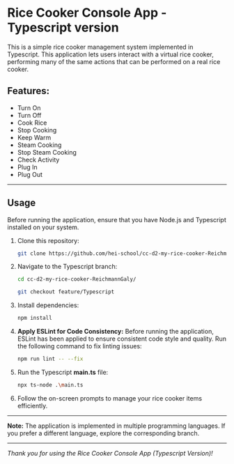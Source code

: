 # Rice Cooker Console App - Typescript version

This is a simple rice cooker management system implemented in Typescript. This application lets users interact with a virtual rice cooker, performing many of the same actions that can be performed on a real rice cooker.

## Features:
- Turn On
- Turn Off
- Cook Rice
- Stop Cooking
- Keep Warm
- Steam Cooking
- Stop Steam Cooking
- Check Activity
- Plug In
- Plug Out

---

## Usage

Before running the application, ensure that you have Node.js and Typescript installed on your system.

1. Clone this repository:

    ```bash
    git clone https://github.com/hei-school/cc-d2-my-rice-cooker-ReichmannGaly.git
    ```

2. Navigate to the Typescript branch:

    ```bash
    cd cc-d2-my-rice-cooker-ReichmannGaly/

    git checkout feature/Typescript
    ```

3. Install dependencies:

    ```bash
    npm install
    ```

4. **Apply ESLint for Code Consistency:**
   Before running the application, ESLint has been applied to ensure consistent code style and quality. Run the following command to fix linting issues:

    ```bash
    npm run lint -- --fix
    ```

5. Run the Typescript **main.ts** file:

    ```bash
    npx ts-node .\main.ts 
    ```

6. Follow the on-screen prompts to manage your rice cooker items efficiently.

---

**Note:** The application is implemented in multiple programming languages. If you prefer a different language, explore the corresponding branch.

---

*Thank you for using the Rice Cooker Console App (Typescript Version)!*
